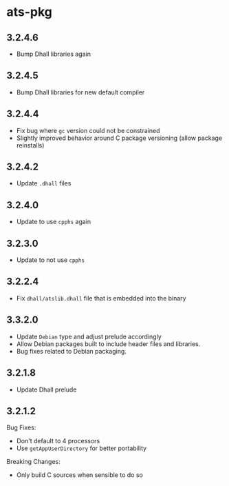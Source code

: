 # ats-pkg

## 3.2.4.6

  * Bump Dhall libraries again

## 3.2.4.5

  * Bump Dhall libraries for new default compiler

## 3.2.4.4

  * Fix bug where `gc` version could not be constrained
  * Slightly improved behavior around C package versioning (allow package
    reinstalls)

## 3.2.4.2

  * Update `.dhall` files

## 3.2.4.0

  * Update to use `cpphs` again

## 3.2.3.0

  * Update to not use `cpphs`

## 3.2.2.4

  * Fix `dhall/atslib.dhall` file that is embedded into the binary

## 3.3.2.0

  * Update `Debian` type and adjust prelude accordingly
  * Allow Debian packages built to include header files and libraries.
  * Bug fixes related to Debian packaging.

## 3.2.1.8

  * Update Dhall prelude

## 3.2.1.2

Bug Fixes:

  * Don't default to 4 processors
  * Use `getAppUserDirectory` for better portability

Breaking Changes:

  * Only build C sources when sensible to do so
